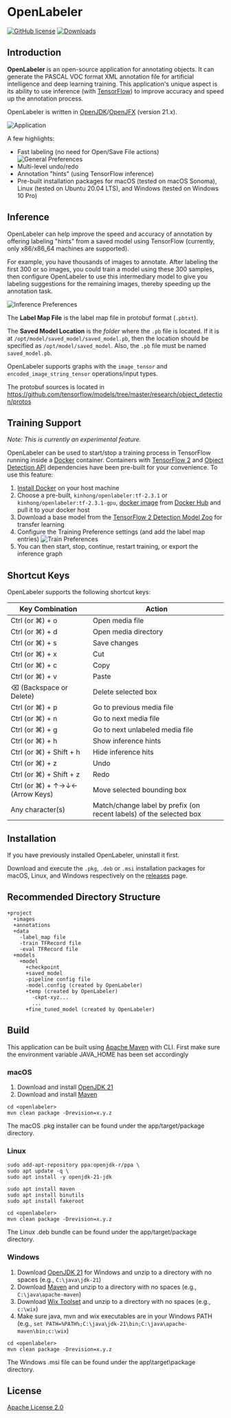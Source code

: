 # OpenLabeler
[![GitHub license](https://img.shields.io/badge/license-Apache--2.0-blue.svg)](https://raw.githubusercontent.com/kinhong/openlabeler/master/LICENSE)
[![Downloads](https://img.shields.io/badge/download-all%20releases-brightgreen.svg)](https://github.com/kinhong/openlabeler/releases/)

## Introduction

**OpenLabeler** is an open-source application for annotating objects. It can generate the PASCAL VOC format XML annotation file for artificial intelligence and deep learning training. This application's unique aspect is its ability to use inference (with [TensorFlow](https://www.tensorflow.org)) to improve accuracy and speed up the annotation process.

OpenLabeler is written in [OpenJDK](https://openjdk.java.net)/[OpenJFX](https://openjfx.io) (version 21.x).

![Application](assets/app.png)

A few highlights:

* Fast labeling (no need for Open/Save File actions)
![General Preferences](assets/pref-general.png)
* Multi-level undo/redo
* Annotation "hints" (using TensorFlow inference) 
* Pre-built installation packages for macOS (tested on macOS Sonoma), Linux (tested on Ubuntu 20.04 LTS), and Windows (tested on Windows 10 Pro)

## Inference

OpenLabeler can help improve the speed and accuracy of annotation by offering labeling "hints" from a saved model using TensorFlow (currently, only x86/x86_64 machines are supported).

For example, you have thousands of images to annotate. After labeling the first 300 or so images, you could train a model using these 300 samples, then configure OpenLabeler to use this intermediary model to give you labeling suggestions for the remaining images, thereby speeding up the annotation task.

![Inference Preferences](assets/pref-inference.png)

The **Label Map File** is the label map file in protobuf format (`.pbtxt`).

The **Saved Model Location** is the *folder* where the `.pb` file is located. If it is at `/opt/model/saved_model/saved_model.pb`, then the location should be specified as `/opt/model/saved_model`. Also, the `.pb` file must be named `saved_model.pb`.

OpenLabeler supports graphs with the `image_tensor` and `encoded_image_string_tensor` operations/input types.

The protobuf sources is located in https://github.com/tensorflow/models/tree/master/research/object_detection/protos

## Training Support

*Note: This is currently an experimental feature.*

OpenLabeler can be used to start/stop a training process in TensorFlow running inside a [Docker](https://www.docker.com) container. Containers with [TensorFlow 2](https://www.tensorflow.org/install/docker) and [Object Detection API](https://github.com/tensorflow/models/tree/master/research/object_detection) dependencies have been pre-built for your convenience. To use this feature:

1. [Install Docker](https://docs.docker.com/install) on your host machine
2. Choose a pre-built, `kinhong/openlabeler:tf-2.3.1` or `kinhong/openlabeler:tf-2.3.1-gpu`, [docker image](https://cloud.docker.com/repository/docker/kinhong/openlabeler/tags) from [Docker Hub](https://hub.docker.com/) and pull it to your docker host
3. Download a base model from the [TensorFlow 2 Detection Model Zoo](https://github.com/tensorflow/models/blob/master/research/object_detection/g3doc/tf2_detection_zoo.md) for transfer learning
4. Configure the Training Preference settings (and add the label map entries)
![Train Preferences](assets/pref-train.png)
5. You can then start, stop, continue, restart training, or export the inference graph

## Shortcut Keys

OpenLabeler supports the following shortcut keys:

| Key Combination  | Action
| ------------- | -------------
| Ctrl (or ⌘) + o | Open media file
| Ctrl (or ⌘) + d | Open media directory
| Ctrl (or ⌘) + s | Save changes
| Ctrl (or ⌘) + x | Cut
| Ctrl (or ⌘) + c | Copy
| Ctrl (or ⌘) + v | Paste
| ⌫ (Backspace or Delete)  | Delete selected box
| Ctrl (or ⌘) + p | Go to previous media file
| Ctrl (or ⌘) + n | Go to next media file
| Ctrl (or ⌘) + g | Go to next unlabeled media file
| Ctrl (or ⌘) + h | Show inference hints
| Ctrl (or ⌘) + Shift + h | Hide inference hits
| Ctrl (or ⌘) + z | Undo
| Ctrl (or ⌘) + Shift + z | Redo
| Ctrl (or ⌘) + ↑→↓← (Arrow Keys) | Move selected bounding box  
| Any character(s) | Match/change label by prefix (on recent labels) of the selected box 


## Installation

If you have previously installed OpenLabeler, uninstall it first.

Download and execute the `.pkg`, `.deb` or `.msi` installation packages for macOS, Linux, and Windows respectively on the [releases](https://github.com/kinhong/OpenLabeler/releases) page.

## Recommended Directory Structure
```
+project
  +images
  +annotations
  +data
    -label_map file
    -train TFRecord file
    -eval TFRecord file
  +models
    +model
      +checkpoint
      +saved_model
      -pipeline config file
      -model.config (created by OpenLabeler)
      +temp (created by OpenLabeler)
        -ckpt-xyz...
        ...
      +fine_tuned_model (created by OpenLabeler)
```
 
## Build

This application can be built using [Apache Maven](https://maven.apache.org) with CLI.
First make sure the environment variable JAVA_HOME has been set accordingly

### macOS

1. Download and install [OpenJDK 21](http://jdk.java.net/21)
2. Download and install [Maven](https://maven.apache.org/install.html)
```
cd <openlabeler>
mvn clean package -Drevision=x.y.z
```
The macOS .pkg installer can be found under the app/target/package directory.

### Linux
```
sudo add-apt-repository ppa:openjdk-r/ppa \
sudo apt update -q \
sudo apt install -y openjdk-21-jdk

sudo apt install maven
sudo apt install binutils
sudo apt install fakeroot

cd <openlabeler>
mvn clean package -Drevision=x.y.z
```
The Linux .deb bundle can be found under the app/target/package directory.

### Windows

1. Download [OpenJDK 21](https://learn.microsoft.com/en-us/java/openjdk/download#openjdk-21) for Windows and unzip to a directory with no spaces (e.g., `C:\java\jdk-21`)
2. Download [Maven](https://maven.apache.org/download.cgi) and unzip to a directory with no spaces (e.g., `C:\java\apache-maven`)
3. Download [Wix Toolset](https://github.com/wixtoolset/wix3) and unzip to a directory with no spaces (e.g., `c:\wix`)
3. Make sure java, mvn and wix executables are in your Windows PATH (e.g., `set PATH=%PATH%;C:\java\jdk-21\bin;C:\java\apache-maven\bin;c:\wix`)

```DOS .bat
cd <openlabeler>
mvn clean package -Drevision=x.y.z
```

The Windows .msi file can be found under the app\target\package directory.

## License

[Apache License 2.0](LICENSE.md)
